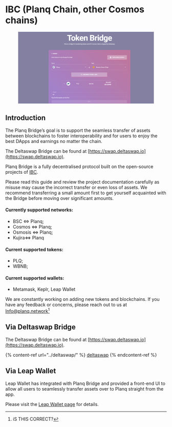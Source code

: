 # IBC (Planq Chain, other Cosmos chains)

<figure><img src="../../../.gitbook/assets/image (2) (1).png" alt=""><figcaption></figcaption></figure>

## Introduction

The Planq Bridge’s goal is to support the seamless transfer of assets between blockchains to foster interoperability and for users to enjoy the best DApps and earnings no matter the chain.

The Deltaswap Bridge can be found at [https://swap.deltaswap.io](https://swap.deltaswap.io).

Planq Bridge is a fully decentralised protocol built on the open-source projects of [IBC](https://ibcprotocol.org/).

Please read this guide and review the project documentation carefully as misuse may cause the incorrect transfer or even loss of assets. We recommend transferring a small amount first to get yourself acquainted with the Bridge before moving over significant amounts.

#### Currently supported networks:

* BSC <=> Planq;
* Cosmos <=> Planq;
* Osmosis <=> Planq;
* Kujira<=> Planq

#### Current supported tokens:

* PLQ;
* WBNB;

#### Current supported wallets:

* Metamask, Keplr, Leap Wallet

We are constantly working on adding new tokens and blockchains. If you have any feedback or concerns, please reach out to us at Info@planq.network[^1]

## Via Deltaswap Bridge

The Deltaswap Bridge can be found at [https://swap.deltaswap.io](https://swap.deltaswap.io).

{% content-ref url="../deltaswap/" %}
[deltaswap](../deltaswap/)
{% endcontent-ref %}

## Via Leap Wallet

Leap Wallet has integrated with Planq Bridge and provided a front-end UI to allow all users to seamlessly transfer assets over to Planq straight from the app.

Please visit the [Leap Wallet page](https://medium.com/@planq/how-to-use-leap-wallet-with-the-planq-network-plq-4c3ff867893f) for details.

[^1]: iS THIS CORRECT?

